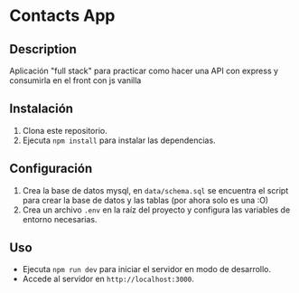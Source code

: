 # Contacts App

## Description
Aplicación "full stack" para practicar como hacer una API con express y consumirla en el front con js vanilla 

## Instalación

1. Clona este repositorio.
2. Ejecuta `npm install` para instalar las dependencias.

## Configuración

1. Crea la base de datos mysql, en `data/schema.sql` se encuentra el script para crear la base de datos y las tablas (por ahora solo es una :O)
2. Crea un archivo `.env` en la raíz del proyecto y configura las variables de entorno necesarias.

## Uso

-   Ejecuta `npm run dev` para iniciar el servidor en modo de desarrollo.
-   Accede al servidor en `http://localhost:3000`.
